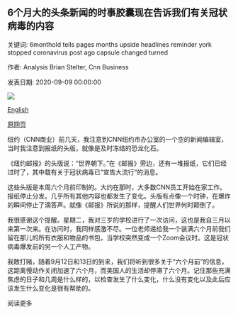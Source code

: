## 6个月大的头条新闻的时事胶囊现在告诉我们有关冠状病毒的内容

关键词: 6monthold tells pages months upside headlines reminder york stopped coronavirus post ago capsule changed turned

作者: Analysis Brian Stelter, Cnn Business

发表日期: 2020-09-09 00:00:00

![](https://cdn.cnn.com/cnnnext/dam/assets/200909141212-subway-commuter-newspaper-march-2020-restricted-super-tease.jpg)

[English](What%20a%20time%20capsule%20of%206-month-old%20headlines%20tells%20us%20about%20coronavirus%20now.md)

[原网页](https://edition.cnn.com/2020/09/09/media/coronavirus-pandemic-six-months/index.html)

纽约（CNN商业）前几天，我注意到CNN纽约市办公室的一个空的新闻编辑室，当时我注意到报纸的头版，就像是及时冻结的恐龙化石。

《纽约邮报》的头版说：“世界朝下。”在《邮报》旁边，还有一堆报纸，它们已经过时了，其中载有关于冠状病毒已“宣告大流行”的消息。

这些头版是本周六个月前印制的。大约在那时，大多数CNN员工开始在家工作。报纸停止分发。几乎所有其他内容也都发生了变化。头版有点像一个时钟，在爆炸的瞬间停止了滴答声。就像《邮报》所说的那样，提醒人们世界何时颠倒了。

我很感谢这个提醒。星期二，我对三岁的学校进行了一次访问，这也是我自三月以来第一次来。在访问时，我同样感激不尽。一位老师递给我一个装满六个月前我们留在那儿的所有衣服和物品的书包，当学校突然变成一个Zoom会议时。这是冠状病毒爆发前的另一个人工产物。

我敢打赌，随着9月12日和13日的到来，我们将听到很多关于“六个月前”的信息，这距离慢动作关闭加速了六个月，而美国人的生活却停滞了六个月。记住那些充满焦虑的日子和几周是什么样的，以检查发生了什么变化，什么没有变化以及此后应该发生什么变化是很有帮助的。

阅读更多